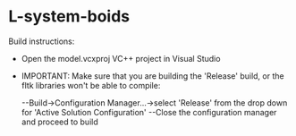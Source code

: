 # L-system-boids

Build instructions:

- Open the model.vcxproj VC++ project in Visual Studio

- IMPORTANT: Make sure that you are building the 'Release' build, or the fltk libraries won't be able to compile:

   --Build->Configuration Manager...->select 'Release' from the drop down for 'Active Solution Configuration'
   --Close the configuration manager and proceed to build